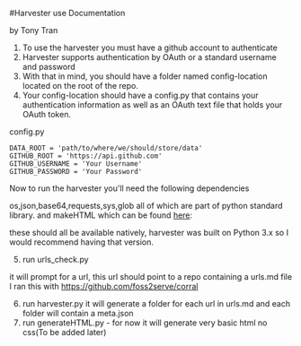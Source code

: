#Harvester use Documentation


by Tony Tran


1. To use the harvester you must have a github account to authenticate
2. Harvester supports authentication by OAuth or a standard username and password
3. With that in mind, you should have a folder named config-location located on the root of the repo.
4. Your config-location should have a config.py that contains your authentication information
as well as an OAuth text file that holds your OAuth token.

config.py
```
DATA_ROOT = 'path/to/where/we/should/store/data'
GITHUB_ROOT = 'https://api.github.com'
GITHUB_USERNAME = 'Your Username'
GITHUB_PASSWORD = 'Your Password'

```

Now to run the harvester you'll need the following dependencies

os,json,base64,requests,sys,glob all of which are part of python standard library.
and makeHTML which can be found [here](http://www.hoboes.com/Mimsy/hacks/object-oriented-html/):

these should all be available natively, harvester was built on Python 3.x
so I would recommend having that version.

5. run urls_check.py

it will prompt for a url, this url should point to a repo containing a urls.md file
I ran this with https://github.com/foss2serve/corral

6. run harvester.py
it will generate a folder for each url in urls.md and each folder will contain a meta.json
7. run generateHTML.py - for now it will generate very basic html no css(To be added later)
